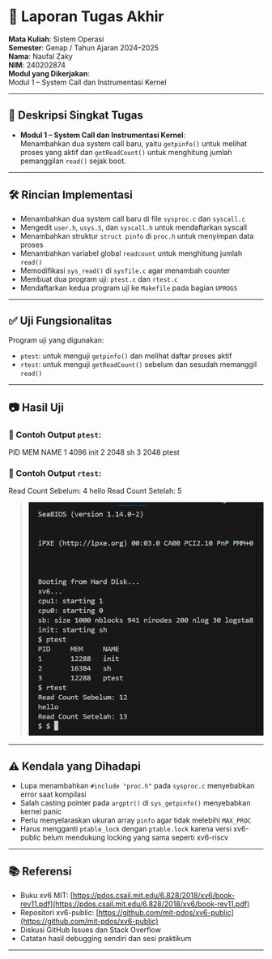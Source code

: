 # 📝 Laporan Tugas Akhir

**Mata Kuliah**: Sistem Operasi  
**Semester**: Genap / Tahun Ajaran 2024–2025  
**Nama**: Naufal Zaky  
**NIM**: 240202874  
**Modul yang Dikerjakan**:  
Modul 1 – System Call dan Instrumentasi Kernel

---

## 📌 Deskripsi Singkat Tugas

* **Modul 1 – System Call dan Instrumentasi Kernel**:  
  Menambahkan dua system call baru, yaitu `getpinfo()` untuk melihat proses yang aktif dan `getReadCount()` untuk menghitung jumlah pemanggilan `read()` sejak boot.

---

## 🛠️ Rincian Implementasi

* Menambahkan dua system call baru di file `sysproc.c` dan `syscall.c`
* Mengedit `user.h`, `usys.S`, dan `syscall.h` untuk mendaftarkan syscall
* Menambahkan struktur `struct pinfo` di `proc.h` untuk menyimpan data proses
* Menambahkan variabel global `readcount` untuk menghitung jumlah `read()`
* Memodifikasi `sys_read()` di `sysfile.c` agar menambah counter
* Membuat dua program uji: `ptest.c` dan `rtest.c`
* Mendaftarkan kedua program uji ke `Makefile` pada bagian `UPROGS`

---

## ✅ Uji Fungsionalitas

Program uji yang digunakan:

* `ptest`: untuk menguji `getpinfo()` dan melihat daftar proses aktif
* `rtest`: untuk menguji `getReadCount()` sebelum dan sesudah memanggil `read()`

---

## 📷 Hasil Uji

### 📍 Contoh Output `ptest`:

PID MEM NAME
1 4096 init
2 2048 sh
3 2048 ptest

### 📍 Contoh Output `rtest`:

Read Count Sebelum: 4
hello
Read Count Setelah: 5
 
> ![hasil rtest](./screenshot/modul1.png)

---

## ⚠️ Kendala yang Dihadapi

* Lupa menambahkan `#include "proc.h"` pada `sysproc.c` menyebabkan error saat kompilasi
* Salah casting pointer pada `argptr()` di `sys_getpinfo()` menyebabkan kernel panic
* Perlu menyelaraskan ukuran array `pinfo` agar tidak melebihi `MAX_PROC`
* Harus mengganti `ptable_lock` dengan `ptable.lock` karena versi xv6-public belum mendukung locking yang sama seperti xv6-riscv

---

## 📚 Referensi

* Buku xv6 MIT: [https://pdos.csail.mit.edu/6.828/2018/xv6/book-rev11.pdf](https://pdos.csail.mit.edu/6.828/2018/xv6/book-rev11.pdf)
* Repositori xv6-public: [https://github.com/mit-pdos/xv6-public](https://github.com/mit-pdos/xv6-public)
* Diskusi GitHub Issues dan Stack Overflow
* Catatan hasil debugging sendiri dan sesi praktikum

---
